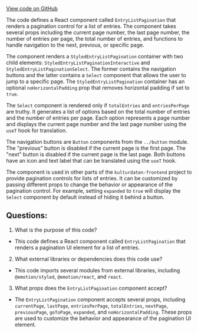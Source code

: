 [View code on GitHub](https://github.com/technologiestiftung/kulturdaten-frontend/blob/master/components/EntryList/EntryListPagination.tsx)

The code defines a React component called `EntryListPagination` that renders a pagination control for a list of entries. The component takes several props including the current page number, the last page number, the number of entries per page, the total number of entries, and functions to handle navigation to the next, previous, or specific page. 

The component renders a `StyledEntryListPagination` container with two child elements: `StyledEntryListPaginationInteractive` and `StyledEntryListPaginationSelect`. The former contains the navigation buttons and the latter contains a `Select` component that allows the user to jump to a specific page. The `StyledEntryListPagination` container has an optional `noHorizontalPadding` prop that removes horizontal padding if set to `true`.

The `Select` component is rendered only if `totalEntries` and `entriesPerPage` are truthy. It generates a list of options based on the total number of entries and the number of entries per page. Each option represents a page number and displays the current page number and the last page number using the `useT` hook for translation.

The navigation buttons are `Button` components from the `../button` module. The "previous" button is disabled if the current page is the first page. The "next" button is disabled if the current page is the last page. Both buttons have an icon and text label that can be translated using the `useT` hook.

The component is used in other parts of the `kulturdaten-frontend` project to provide pagination controls for lists of entries. It can be customized by passing different props to change the behavior or appearance of the pagination control. For example, setting `expanded` to `true` will display the `Select` component by default instead of hiding it behind a button.
## Questions: 
 1. What is the purpose of this code?
- This code defines a React component called `EntryListPagination` that renders a pagination UI element for a list of entries.

2. What external libraries or dependencies does this code use?
- This code imports several modules from external libraries, including `@emotion/styled`, `@emotion/react`, and `react`.

3. What props does the `EntryListPagination` component accept?
- The `EntryListPagination` component accepts several props, including `currentPage`, `lastPage`, `entriesPerPage`, `totalEntries`, `nextPage`, `previousPage`, `goToPage`, `expanded`, and `noHorizontalPadding`. These props are used to customize the behavior and appearance of the pagination UI element.